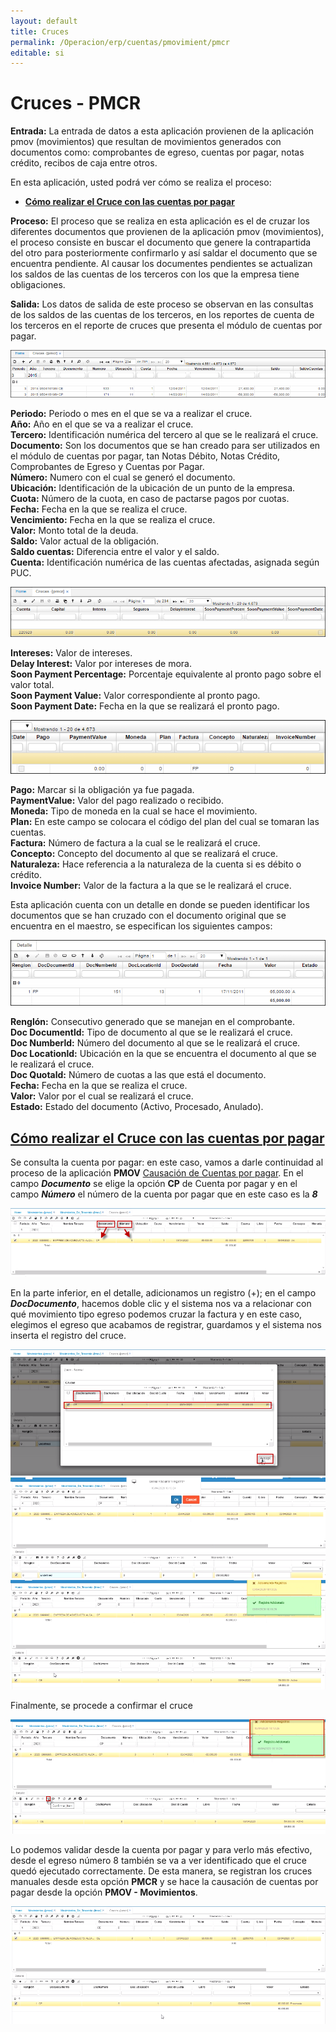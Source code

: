 ```yaml
---
layout: default
title: Cruces
permalink: /Operacion/erp/cuentas/pmovimient/pmcr
editable: si
---
```


# Cruces - PMCR

**Entrada:** La entrada de datos a esta aplicación provienen de la aplicación pmov (movimientos) que resultan de movimientos generados con documentos como: comprobantes de egreso, cuentas por pagar, notas crédito, recibos de caja entre otros.  

En esta aplicación, usted podrá ver cómo se realiza el proceso:  

* [**Cómo realizar el Cruce con las cuentas por pagar**](http://docs.oasiscom.com/Operacion/erp/cuentas/pmovimient/pmcr#cómo-realizar-el-cruce-con-las-cuentas-por-pagar)

**Proceso:** El proceso que se realiza en esta aplicación es el de cruzar los diferentes documentos que provienen de la aplicación pmov (movimientos), el proceso consiste en buscar el documento que genere la contrapartida del otro para posteriormente confirmarlo y así  saldar el documento que se encuentra pendiente. Al causar los documentes pendientes se actualizan los saldos de las cuentas de los terceros con los que la empresa tiene obligaciones.  

**Salida:** Los datos de salida de este proceso se observan en las consultas de los saldos de las cuentas de los terceros, en los reportes  de cuenta de los terceros en el reporte de cruces que presenta el módulo de cuentas por pagar.  

![](PMCR1.png)

**Periodo:** Periodo o mes en el que se va a realizar el cruce.  
**Año:** Año en el que se va a realizar el cruce.  
**Tercero:** Identificación numérica del tercero al que se le realizará el cruce.  
**Documento:** Son los documentos que se han creado para ser utilizados en el módulo de cuentas por pagar, tan Notas Débito, Notas Crédito, Comprobantes de Egreso y Cuentas por Pagar.  
**Número:** Numero con el cual se generó el documento.  
**Ubicación:** Identificación de la ubicación de un punto de la empresa.  
**Cuota:** Número de la cuota, en caso de pactarse pagos por cuotas.  
**Fecha:** Fecha en la que se realiza el cruce.  
**Vencimiento:** Fecha en la que se realiza el cruce.  
**Valor:** Monto total de la deuda.  
**Saldo:** Valor actual de la obligación.  
**Saldo cuentas:** Diferencia entre el valor y el saldo.  
**Cuenta:** Identificación numérica de las cuentas afectadas, asignada según PUC.  

![](PMCR2.png)

**Intereses:** Valor de intereses.  
**Delay Interest:** Valor por intereses de mora.  
**Soon Payment Percentage:** Porcentaje equivalente al pronto pago sobre el valor total.  
**Soon Payment Value:** Valor correspondiente al pronto pago.  
**Soon Payment Date:** Fecha en la que se realizará el pronto pago.  

![](PMCR3.png)

**Pago:** Marcar si la obligación ya fue pagada.  
**PaymentValue:** Valor del pago realizado o recibido.  
**Moneda:** Tipo de moneda en la cual se hace el movimiento.  
**Plan:** En este campo se colocara el código del plan del cual se tomaran las cuentas.  
**Factura:** Número de factura a la cual se le realizará el cruce.  
**Concepto:** Concepto del documento al que se realizará el cruce.  
**Naturaleza:** Hace referencia a la naturaleza de la cuenta si es débito o crédito.  
**Invoice Number:** Valor de la factura a la que se le realizará el cruce.  

Esta aplicación cuenta con un detalle en donde se pueden identificar los documentos que se han cruzado con el documento original que se encuentra en el maestro, se especifican los siguientes campos:  

![](PMCR4.png)

**Renglón:** Consecutivo generado que se manejan en el comprobante.  
**Doc Documentld:** Tipo de documento al que se le realizará el cruce.  
**Doc Numberld:** Número del documento al que se le realizará el cruce.  
**Doc Locationld:** Ubicación en la que se encuentra el documento al que se le realizará el cruce.  
**Doc Quotald:** Número de cuotas a las que está el documento.  
**Fecha:** Fecha en la que se realiza el cruce.  
**Valor:** Valor por el cual se realizará el cruce.  
**Estado:** Estado del documento (Activo, Procesado, Anulado).  


## [**Cómo realizar el Cruce con las cuentas por pagar**](http://docs.oasiscom.com/Operacion/erp/cuentas/pmovimient/pmcr#cómo-realizar-el-cruce-con-las-cuentas-por-pagar)  

Se consulta la cuenta por pagar: en este caso, vamos a darle continuidad al proceso de la aplicación **PMOV** [Causación de Cuentas por pagar](http://docs.oasiscom.com/Operacion/erp/cuentas/pmovimient/pmov#causación-de-cuentas-por-pagar).  En el campo **_Documento_** se elige la opción **CP** de Cuenta por pagar y en el campo **_Número_** el número de la cuenta por pagar que en este caso es la **_8_**  

![](pmcr5.png)  

En la parte inferior, en el detalle, adicionamos un registro (+); en el campo **_DocDocumento_**, hacemos doble clic y el sistema nos va a relacionar con qué movimiento tipo egreso podemos cruzar la factura y en este caso, elegimos el egreso que acabamos de registrar, guardamos y el sistema nos inserta el registro del cruce.

![](pmcr6.png)  
![](pmcr7.png)  
![](pmcr8.png)

Finalmente, se procede a confirmar el cruce    

![](pmcr9.png)

Lo podemos validar desde la cuenta por pagar y para verlo más efectivo, desde el egreso número 8 también se va a ver identificado que el cruce quedó ejecutado correctamente.  De esta manera, se registran los cruces manuales desde esta opción **PMCR** y se hace la causación de cuentas por pagar desde la opción **PMOV - Movimientos**.  

![](pmcr10.png)







